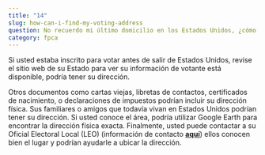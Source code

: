 ```yaml
---
title: "14"
slug: how-can-i-find-my-voting-address
question: No recuerdo mi último domicilio en los Estados Unidos, ¿cómo puedo encontrarlo?
category: fpca
---
```

Si usted estaba inscrito para votar antes de salir de Estados Unidos, revise el sitio web de su Estado para ver su información de votante está disponible, podría tener su dirección. 

Otros documentos como cartas viejas, libretas de contactos, certificados de nacimiento, o declaraciones de impuestos podrían incluir su dirección física. Sus familiares o amigos que todavía vivan en Estados Unidos podrían tener su dirección. Si usted conoce el área, podría utilizar Google Earth para encontrar la dirección física exacta. Finalmente, usted puede contactar a su Oficial Electoral Local (LEO) (información de contacto **[aquí](/es/states)**) ellos conocen bien el lugar y podrían ayudarle a ubicar la dirección. 